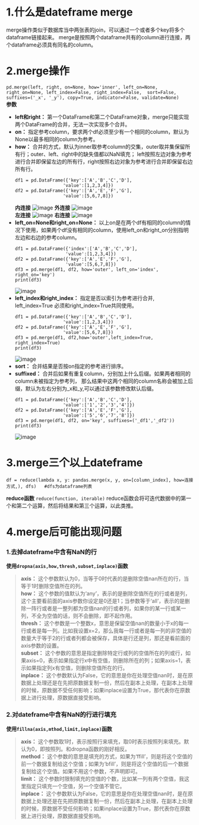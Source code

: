 # 1.什么是dateframe merge
merge操作类似于数据库当中两张表的join，可以通过一个或者多个key将多个dataframe链接起来。
merge是按照两个dataframe共有的column进行连接，两个dataframe必须具有同名的column。
# 2.merge操作
`pd.merge(left, right, on=None, how='inner', left_on=None, right_on=None, left_index=False, right_index=False, 
          sort=False, suffixes=('_x', '_y'), copy=True, indicator=False, validate=None)
`  
**参数**
- **left和right：** 第一个DataFrame和第二个DataFrame对象，merge只能实现两个DataFrame的合并，无法一次实现多个合并。
- **on：** 指定参考column，要求两个df必须至少有一个相同的column，默认为None以最多相同的column为参考。
- **how：** 合并的方式，默认为inner取参考column的交集，outer取并集保留所有行；outer、left、right中的缺失值都以NaN填充；
  left按照左边对象为参考进行合并即保留左边的所有行，right按照右边对象为参考进行合并即保留右边所有行。  
  ```
  df1 = pd.DataFrame({'key':['A','B','C','D'],
                    'value':[1,2,3,4]})
  df2 = pd.DataFrame({'key':['A','E','F','G'],
                    'value':[5,6,7,8]})
  ```
  **内连接** ![image](https://user-images.githubusercontent.com/96570699/182077851-d5b6ad28-0040-4c49-b889-cd7b65b8e97b.png)
  **外连接** ![image](https://user-images.githubusercontent.com/96570699/182077223-ec005a1f-5672-4000-bca2-724af3449d84.png)  
  **左连接** ![image](https://user-images.githubusercontent.com/96570699/182077939-b9409da9-ed84-466f-81f3-99842912fe95.png)
  **右连接** ![image](https://user-images.githubusercontent.com/96570699/182077982-461b8297-7002-4f55-8d9e-3d7933d37fb8.png)
- **left_on=None和right_on=None：** 以上on是在两个df有相同的column的情况下使用，如果两个df没有相同的column，使用left_on和right_on分别指明左边和右边的参考column。
   ```
   df1 = pd.DataFrame({'index':['A','B','C','D'],
                      'value':[1,2,3,4]})
   df2 = pd.DataFrame({'key':['A','E','F','G'],
                      'value':[5,6,7,8]})
   df3 = pd.merge(df1, df2, how='outer', left_on='index', right_on='key')
   print(df3)
   ```
   ![image](https://user-images.githubusercontent.com/96570699/182079217-205916df-f922-4368-b237-68758612c588.png)
- **left_index和right_index：** 指定是否以索引为参考进行合并, left_index=True 必须和right_index=True共同使用。  
  ```
  df1 = pd.DataFrame({'key':['A','B','C','D'],
                    'value':[1,2,3,4]})
  df2 = pd.DataFrame({'key':['A','E','F','G'],
                    'value':[5,6,7,8]})
  df3 = pd.merge(df1, df2,how='outer',left_index=True, right_index=True)
  print(df3)
  ```
  ![image](https://user-images.githubusercontent.com/96570699/182081620-5a03eb14-d753-481f-bf58-7d95ca15eed2.png)
- **sort：** 合并结果是否按on指定的参考进行排序。
- **suffixed：** 合并后如果有重复column，分别加上什么后缀。如果两者相同的column未被指定为参考列，
  那么结果中这两个相同的column名称会被加上后缀，默认为左右分别为_x和_y,可以通过该参数修改默认后缀。
  ```
  df1 = pd.DataFrame({'key':['A','B','C','D'],
                    'value':['1','2','3','4']})
  df2 = pd.DataFrame({'key':['A','E','F','G'],
                    'value':['5','6','7','8']})
  df3 = pd.merge(df1, df2, on='key', suffixes=('_df1','_df2'))
  print(df3)
  ```
  ![image](https://user-images.githubusercontent.com/96570699/182083056-22d6b133-1032-42ac-9687-e4996a1bfe66.png)
# 3.merge三个以上dateframe
```
df = reduce(lambda x, y: pandas.merge(x, y, on=[column_index], how=连接方式,), dfs)   #dfs为dataframe列表
```

**reduce函数**
`reduce(function, iterable)`
reduce函数会将可迭代数据中的第一个和第二个运算，然后将结果和第三个运算，以此类推。

# 4.merge后可能出现问题
### 1.去掉dateframe中含有NaN的行
**使用`dropna(axis,how,thresh,subset,inplace)`函数**  
> **axis：** 这个参数默认为0，当等于0时代表的是删除空值nan所在的行，当等于1时删除空值所在的列。  
> **how：** 这个参数的值默认为‘any’，表示的是删除空值所在的行或者是列，这个主要看前面的axis参数你设定是0还是1；当参数等于‘all’，表示的是删除一阵行或者是一整列都为空值nan的行或者列，如果你的某一行或某一列，不全为空值的话，则不会删除，即不起作用。    
> **thresh：** 这个参数是一个整数x，意思是保留空值nan的数量小于x的每一行或者是每一列。比如我设置x=2，那么我每一行或者是每一列的非空值的数量大于等于2的行或者列都会被保存，具体是行还是列，那还是看前面的axis参数的设置。  
> **subset：** 这个参数的意思是指定删除特定行或列的空值所在的列或行，如果axis=0，表示如果指定行x中有空值，则删除所在的列；如果axis=1，表示如果指定列x有空值，则删除空值所在的行。  
> **inplace：** 这个参数默认为False，它的意思是你在处理空值nan时，是在原数据上处理还是在先把原数据复制一份，然后在副本上处理，在副本上处理的时候，原数据不受任何影响；如果inplace设置为True，那代表你在原数据上进行处理，原数据直接受影响。  


### 2.对dateframe中含有NaN的行进行填充
**使用`fillna(axis,mthod,limit,inplace)`函数**  
> **axis：** 这个参数取1时，表示按照行来填充，取0时表示按照列来填充。默认为0，即按照列。和dropna函数的刚好相反。  
> **method：** 这个参数的意思是填充的方式，如果为‘ffill’，则是将这个空值的前一个数据复制给这个空值；如果为‘bfill’，则是将这个空值的后一个数据复制给这个空值。如果不用这个参数，不声明即可。  
> **limit：** 这个参数时限制填充的空值的个数，比如某一列有两个空值，我这里指定只填充一个空值，另一个空值不管它。  
> **inplace：** 这个参数默认为False，它的意思是你在处理空值nan时，是在原数据上处理还是在先把原数据复制一份，然后在副本上处理，在副本上处理的时候，原数据不受任何影响；如果inplace设置为True，那代表你在原数据上进行处理，原数据直接受影响。  




